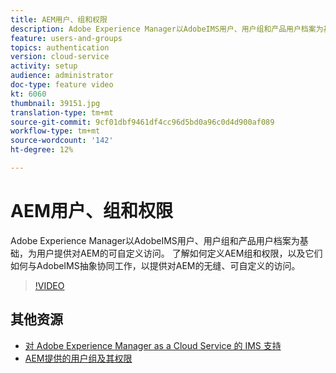 ```yaml
---
title: AEM用户、组和权限
description: Adobe Experience Manager以AdobeIMS用户、用户组和产品用户档案为基础，为用户提供对AEM的可自定义访问。 了解如何定义AEM组和权限，以及它们如何与AdobeIMS抽象协同工作，以提供对AEM的无缝、可自定义的访问。
feature: users-and-groups
topics: authentication
version: cloud-service
activity: setup
audience: administrator
doc-type: feature video
kt: 6060
thumbnail: 39151.jpg
translation-type: tm+mt
source-git-commit: 9cf01dbf9461df4cc96d5bd0a96c0d4d900af089
workflow-type: tm+mt
source-wordcount: '142'
ht-degree: 12%

---
```



# AEM用户、组和权限

Adobe Experience Manager以AdobeIMS用户、用户组和产品用户档案为基础，为用户提供对AEM的可自定义访问。 了解如何定义AEM组和权限，以及它们如何与AdobeIMS抽象协同工作，以提供对AEM的无缝、可自定义的访问。

>[!VIDEO](https://video.tv.adobe.com/v/39151/?quality=12&learn=on)

## 其他资源

+ [对 Adobe Experience Manager as a Cloud Service 的 IMS 支持](https://docs.adobe.com/content/help/zh-Hans/experience-manager-cloud-service/security/ims-support.html)
+ [AEM提供的用户组及其权限](https://docs.adobe.com/content/help/en/experience-manager-65/administering/security/security.html#built-in-users-and-groups)